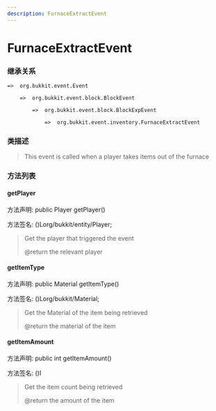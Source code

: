 ```yaml
---
description: FurnaceExtractEvent
---
```


# FurnaceExtractEvent

### 继承关系

    =>  org.bukkit.event.Event

        =>  org.bukkit.event.block.BlockEvent

            =>  org.bukkit.event.block.BlockExpEvent

                =>  org.bukkit.event.inventory.FurnaceExtractEvent

### 类描述

> This event is called when a player takes items out of the furnace

### 方法列表

#### getPlayer

方法声明: public Player getPlayer()

方法签名: ()Lorg/bukkit/entity/Player;

> Get the player that triggered the event
>
> @return the relevant player

#### getItemType

方法声明: public Material getItemType()

方法签名: ()Lorg/bukkit/Material;

> Get the Material of the item being retrieved
>
> @return the material of the item

#### getItemAmount

方法声明: public int getItemAmount()

方法签名: ()I

> Get the item count being retrieved
>
> @return the amount of the item